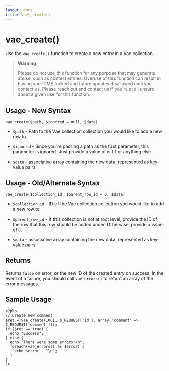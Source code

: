 ```yaml
---
layout: docs
title: vae\_create()
---
```


# vae\_create()

Use the `vae_create()` function to create a new entry in a Vae
collection.

> **Warning**
>
> Please do not use this function for any purpose that may generate
> abuse, such as contest entries. Overuse of this function can result in
> having your CMS locked and future updates disallowed until you contact
> us. Please reach out and contact us if you're at all unsure about a
> given use for this function.

## Usage - New Syntax

`vae_create($path, $ignored = null, $data)`

-   `$path` - Path to the Vae collection collection you would like to
    add a new row to.

-   `$ignored` - Since you're passing a path as the first parameter,
    this parameter is ignored. Just provide a value of `null` or
    anything else.

-   `$data` - associative array containing the new data, represented as
    key-value pairs

## Usage - Old/Alternate Syntax

`vae_create($collection_id, $parent_row_id = 0, $data)`

-   `$collection_id` - ID of the Vae collection collection you would
    like to add a new row to.

-   `$parent_row_id` - If this collection is not at root level, provide
    the ID of the row that this row should be added under. Otherwise,
    provide a value of `0`.

-   `$data` - associative array containing the new data, represented as
    key-value pairs

## Returns

Returns `false` on error, or the new ID of the created entry on success.
In the event of a failure, you should call `vae_errors()` to return an
array of the error messages.

## Sample Usage

    <?php
    // Create new comment
    $ret = vae_create(1001, $_REQUEST['id'], array('comment' => $_REQUEST['comment']));
    if ($ret == true) {
      echo "Success";
    } else {
      echo "There were some errors:\n";
      foreach(vae_errors() as $error) {
        echo $error . "\n";
      }
    }
    ?>
